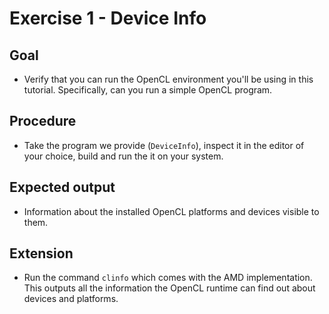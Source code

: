 Exercise 1 - Device Info
========================

Goal
----
* Verify that you can run the OpenCL environment you'll be using in this tutorial.
Specifically, can you run a simple OpenCL program.

Procedure
---------
* Take the program we provide (`DeviceInfo`), inspect it in the editor of your choice, build and run the it on your system.

Expected output
---------------
* Information about the installed OpenCL platforms and devices visible to them.

Extension
---------
* Run the command `clinfo` which comes with the AMD implementation.
This outputs all the information the OpenCL runtime can find out about devices and platforms.

